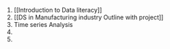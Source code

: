1.  [[Introduction to Data literacy]]
2.  [[DS in Manufacturing industry Outline with project]]
3.  Time series Analysis
4. 
5. 
